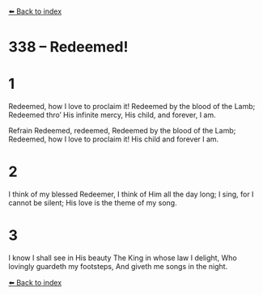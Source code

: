 [⬅️ Back to index](../README.md)

# 338 – Redeemed!


# 1
Redeemed, how I love to proclaim it!
Redeemed by the blood of the Lamb;
Redeemed thro’ His infinite mercy,
His child, and forever, I am.

Refrain
Redeemed, redeemed,
Redeemed by the blood of the Lamb;
Redeemed, how I love to proclaim it!
His child and forever I am.

# 2
I think of my blessed Redeemer,
I think of Him all the day long;
I sing, for I cannot be silent;
His love is the theme of my song.

# 3
I know I shall see in His beauty
The King in whose law I delight,
Who lovingly guardeth my footsteps,
And giveth me songs in the night.

[⬅️ Back to index](../README.md)
